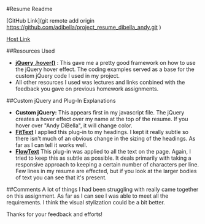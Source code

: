 
#Resume Readme

[GitHub Link](git remote add origin https://github.com/adibella/project_resume_dibella_andy.git
)

[Host Link](http://www.adibella.net/resume/)

##Resources Used
* [**jQuery .hover()**](https://api.jquery.com/hover/) : This gave me a pretty good framework on how to use the jQuery hover effect. The coding examples served as a base for the custom jQuery code I used in my project.
* All other resources I used was lectures and links conbined with the feedback you gave on previous homework assignments.

##Custom jQuery and Plug-In Explanations

* **Custom jQuery:** This appears first in my javascript file. The jQuery creates a hover effect over my name at the top of the resume. If you hover over "Andy DiBella", it will change color.
* **[FitText](http://fittextjs.com/)** I applied this plug-in to my headings. I kept it really subtle so there isn't much of an obvious change in the sizing of the headings. As far as I can tell it works well.
* **[FlowText](http://simplefocus.com/flowtype/)** This plug-in was applied to all the text on the page. Again, I tried to keep this as subtle as possible. It deals primarily with taking a responsive approach to keeping a certain number of characters per line. Few lines in my resume are effected, but if you look at the larger bodies of text you can see that it's present.

##Comments
A lot of things I had been struggling with really came together on this assignment. As far as I can see I was able to meet all the requirements. I think the visual stylization could be a bit better.

Thanks for your feedback and efforts!